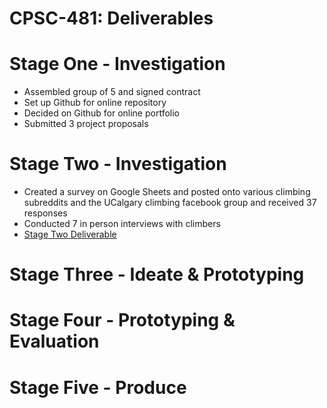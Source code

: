# CPSC-481: Deliverables

# Stage One - Investigation
- Assembled group of 5 and signed contract
- Set up Github for online repository
- Decided on Github for online portfolio
- Submitted 3 project proposals

# Stage Two - Investigation
- Created a survey on Google Sheets and posted onto various climbing subreddits and the UCalgary climbing facebook group and received 37 responses 
- Conducted 7 in person interviews with climbers
- <a href="https://jeffshen18.github.io/CPSC-481-Fall-2019/stage2Setter%20(1).pdf" target="_blank"> Stage Two Deliverable </a>

# Stage Three - Ideate & Prototyping
# Stage Four - Prototyping & Evaluation
# Stage Five - Produce
